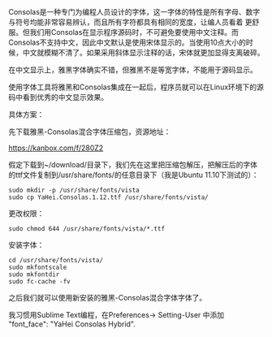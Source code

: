 Consolas是一种专门为编程人员设计的字体，这一字体的特性是所有字母、数字与符号均能非常容易辨认，而且所有字符都具有相同的宽度，让编人员看着 更舒服。但我们用Consolas在显示程序源码时，不可避免要使用中文注释。而Consolas不支持中文，因此中文默认是使用宋体显示的。当使用10点大小的时候，中文就模糊不清了。如果采用斜体显示注释的话，宋体就更加显得支离破碎。

在中文显示上，雅黑字体确实不错，但雅黑不是等宽字体，不能用于源码显示。

使用字体工具将雅黑和Consolas集成在一起后，程序员就可以在Linux环境下的源码中看到优秀的中文显示效果。

具体方案：

先下载雅黑-Consolas混合字体压缩包，资源地址：

<a href="https://kanbox.com/f/280Z2" target="_blank">https://kanbox.com/f/280Z2</a>

假定下载到~/download/目录下，我们先在这里把压缩包解压，把解压后的字体的ttf文件复制到/usr/share/fonts/的任意目录下（我是Ubuntu 11.10下测试的）：

    sudo mkdir -p /usr/share/fonts/vista
    sudo cp YaHei.Consolas.1.12.ttf /usr/share/fonts/vista/

更改权限：

    sudo chmod 644 /usr/share/fonts/vista/*.ttf

安装字体：

    cd /usr/share/fonts/vista/
    sudo mkfontscale
    sudo mkfontdir
    sudo fc-cache -fv

之后我们就可以使用新安装的雅黑-Consolas混合字体字体了。

我习惯用Sublime Text编程，在Preferences-> Setting-User 中添加 "font_face": "YaHei Consolas Hybrid".